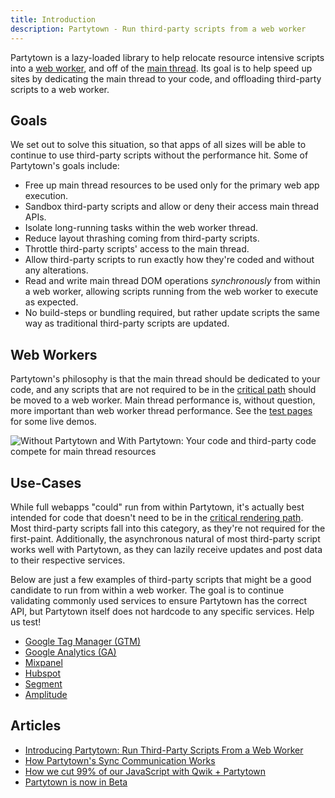 ```yaml
---
title: Introduction
description: Partytown - Run third-party scripts from a web worker
---
```


Partytown is a lazy-loaded library to help relocate resource intensive scripts into a [web worker](https://developer.mozilla.org/en-US/docs/Web/API/Web_Workers_API), and off of the [main thread](https://developer.mozilla.org/en-US/docs/Glossary/Main_thread). Its goal is to help speed up sites by dedicating the main thread to your code, and offloading third-party scripts to a web worker.

## Goals

We set out to solve this situation, so that apps of all sizes will be able to continue to use third-party scripts without the performance hit. Some of Partytown's goals include:

- Free up main thread resources to be used only for the primary web app execution.
- Sandbox third-party scripts and allow or deny their access main thread APIs.
- Isolate long-running tasks within the web worker thread.
- Reduce layout thrashing coming from third-party scripts.
- Throttle third-party scripts' access to the main thread.
- Allow third-party scripts to run exactly how they're coded and without any alterations.
- Read and write main thread DOM operations _synchronously_ from within a web worker, allowing scripts running from the web worker to execute as expected.
- No build-steps or bundling required, but rather update scripts the same way as traditional third-party scripts are updated.

## Web Workers

Partytown's philosophy is that the main thread should be dedicated to your code, and any scripts that are not required to be in the [critical path](https://developers.google.com/web/fundamentals/performance/critical-rendering-path) should be moved to a web worker. Main thread performance is, without question, more important than web worker thread performance. See the [test pages](https://partytown.builder.io/tests/) for some live demos.

![Without Partytown and With Partytown: Your code and third-party code compete for main thread resources](https://user-images.githubusercontent.com/452425/152363590-89d3b9a5-35c7-4c12-8f3e-c8b5ce4bb267.png)

## Use-Cases

While full webapps "could" run from within Partytown, it's actually best intended for code that doesn't need to be in the [critical rendering path](https://developer.mozilla.org/en-US/docs/Web/Performance/Critical_rendering_path). Most third-party scripts fall into this category, as they're not required for the first-paint. Additionally, the asynchronous natural of most third-party script works well with Partytown, as they can lazily receive updates and post data to their respective services.

Below are just a few examples of third-party scripts that might be a good candidate to run from within a web worker. The goal is to continue validating commonly used services to ensure Partytown has the correct API, but Partytown itself does not hardcode to any specific services. Help us test!

- [Google Tag Manager (GTM)](https://marketingplatform.google.com/about/tag-manager/)
- [Google Analytics (GA)](https://analytics.google.com/)
- [Mixpanel](https://mixpanel.com/)
- [Hubspot](https://www.hubspot.com/)
- [Segment](https://segment.com/)
- [Amplitude](https://amplitude.com/)

## Articles

- [Introducing Partytown: Run Third-Party Scripts From a Web Worker](https://dev.to/adamdbradley/introducing-partytown-run-third-party-scripts-from-a-web-worker-2cnp)
- [How Partytown's Sync Communication Works](https://dev.to/adamdbradley/how-partytown-s-sync-communication-works-4244)
- [How we cut 99% of our JavaScript with Qwik + Partytown](https://www.builder.io/blog/how-we-cut-99-percent-js-with-qwik-and-partytown)
- [Partytown is now in Beta](https://www.builder.io/blog/partytown-beta-release)
